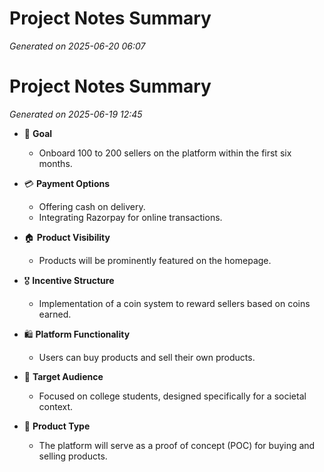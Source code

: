 # Project Notes Summary

*Generated on 2025-06-20 06:07*

# Project Notes Summary

*Generated on 2025-06-19 12:45*

- 🎯 **Goal**
  - Onboard 100 to 200 sellers on the platform within the first six months.

- 💳 **Payment Options**
  - Offering cash on delivery.
  - Integrating Razorpay for online transactions.

- 🏠 **Product Visibility**
  - Products will be prominently featured on the homepage.

- 🎖️ **Incentive Structure**
  - Implementation of a coin system to reward sellers based on coins earned.

- 🛍️ **Platform Functionality**
  - Users can buy products and sell their own products.

- 👥 **Target Audience**
  - Focused on college students, designed specifically for a societal context.

- 📜 **Product Type**
  - The platform will serve as a proof of concept (POC) for buying and selling products.